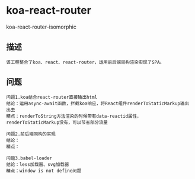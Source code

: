 # koa-react-router
koa-react-router-isomorphic

## 描述

```````````````````````````````````````````````````
该工程整合了koa、react、react-router，运用前后端同构渲染实现了SPA。
```````````````````````````````````````````````````

## 问题

```````````````````````````````````````````````````
问题1.koa结合react-router直接输出html
结论：运用async-await函数，拦截koa响应，将React组件renderToStaticMarkup输出出去
精点：renderToString方法渲染的时候带有data-reactid属性，renderToStaticMarkup没有，可以节省部分流量
```````````````````````````````````````````````````
```````````````````````````````````````````````````
问题2.前后端同构的实现
结论：
精点：
```````````````````````````````````````````````````
```````````````````````````````````````````````````
问题3.babel-loader
结论：less加载器、svg加载器
精点：window is not define问题
```````````````````````````````````````````````````